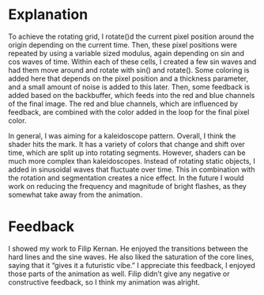 # Explanation
To achieve the rotating grid, I rotate()d the current pixel position around the origin depending on the current time. Then, these pixel positions were repeated by using a variable sized modulus, again depending on sin and cos waves of time. Within each of these cells, I created a few sin waves and had them move around and rotate with sin() and rotate(). Some coloring is added here that depends on the pixel position and a thickness parameter, and a small amount of noise is added to this later. Then, some feedback is added based on the backbuffer, which feeds into the red and blue channels of the final image. The red and blue channels, which are influenced by feedback, are combined with the color added in the loop for the final pixel color.

In general, I was aiming for a kaleidoscope pattern. Overall, I think the shader hits the mark. It has a variety of colors that change and shift over time, which are split up into rotating segments. However, shaders can be much more complex than kaleidoscopes. Instead of rotating static objects, I added in sinusoidal waves that fluctuate over time. This in combination with the rotation and segmentation creates a nice effect. In the future I would work on reducing the frequency and magnitude of bright flashes, as they somewhat take away from the animation.

# Feedback
I showed my work to Filip Kernan. He enjoyed the transitions between the hard lines and the sine waves. He also liked the saturation of the core lines, saying that it “gives it a futuristic vibe.” I appreciate this feedback, I enjoyed those parts of the animation as well. Filip didn’t give any negative or constructive feedback, so I think my animation was alright.

